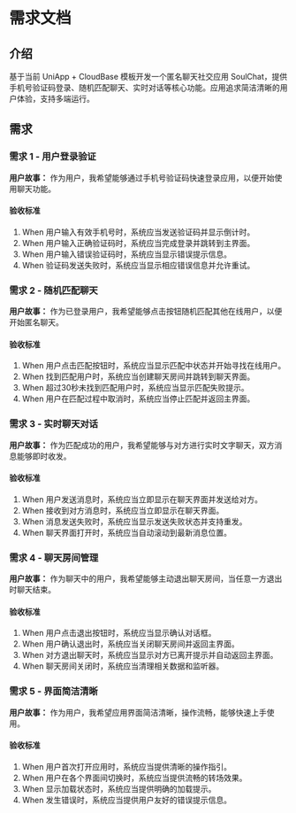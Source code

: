 # 需求文档

## 介绍

基于当前 UniApp + CloudBase 模板开发一个匿名聊天社交应用 SoulChat，提供手机号验证码登录、随机匹配聊天、实时对话等核心功能。应用追求简洁清晰的用户体验，支持多端运行。

## 需求

### 需求 1 - 用户登录验证

**用户故事：** 作为用户，我希望能够通过手机号验证码快速登录应用，以便开始使用聊天功能。

#### 验收标准

1. When 用户输入有效手机号时，系统应当发送验证码并显示倒计时。
2. When 用户输入正确验证码时，系统应当完成登录并跳转到主界面。
3. When 用户输入错误验证码时，系统应当显示错误提示信息。
4. When 验证码发送失败时，系统应当显示相应错误信息并允许重试。

### 需求 2 - 随机匹配聊天

**用户故事：** 作为已登录用户，我希望能够点击按钮随机匹配其他在线用户，以便开始匿名聊天。

#### 验收标准

1. When 用户点击匹配按钮时，系统应当显示匹配中状态并开始寻找在线用户。
2. When 找到匹配用户时，系统应当创建聊天房间并跳转到聊天界面。
3. When 超过30秒未找到匹配用户时，系统应当显示匹配失败提示。
4. When 用户在匹配过程中取消时，系统应当停止匹配并返回主界面。

### 需求 3 - 实时聊天对话

**用户故事：** 作为匹配成功的用户，我希望能够与对方进行实时文字聊天，双方消息能够即时收发。

#### 验收标准

1. When 用户发送消息时，系统应当立即显示在聊天界面并发送给对方。
2. When 接收到对方消息时，系统应当立即显示在聊天界面。
3. When 消息发送失败时，系统应当显示发送失败状态并支持重发。
4. When 聊天界面打开时，系统应当自动滚动到最新消息位置。

### 需求 4 - 聊天房间管理

**用户故事：** 作为聊天中的用户，我希望能够主动退出聊天房间，当任意一方退出时聊天结束。

#### 验收标准

1. When 用户点击退出按钮时，系统应当显示确认对话框。
2. When 用户确认退出时，系统应当关闭聊天房间并返回主界面。
3. When 对方退出聊天时，系统应当显示对方已离开提示并自动返回主界面。
4. When 聊天房间关闭时，系统应当清理相关数据和监听器。

### 需求 5 - 界面简洁清晰

**用户故事：** 作为用户，我希望应用界面简洁清晰，操作流畅，能够快速上手使用。

#### 验收标准

1. When 用户首次打开应用时，系统应当提供清晰的操作指引。
2. When 用户在各个界面间切换时，系统应当提供流畅的转场效果。
3. When 显示加载状态时，系统应当提供明确的加载提示。
4. When 发生错误时，系统应当提供用户友好的错误提示信息。 